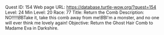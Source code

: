 Quest ID: 154
Web page URL: https://database.turtle-wow.org/?quest=154
Level: 24
Min Level: 20
Race: 77
Title: Return the Comb
Description: NO!!!!!$B$BTake it, take this comb away from me!$B$BI'm a monster, and no one will ever think me lovely again!
Objective: Return the Ghost Hair Comb to Madame Eva in Darkshire.
